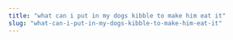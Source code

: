 ```yaml
---
title: "what can i put in my dogs kibble to make him eat it"
slug: "what-can-i-put-in-my-dogs-kibble-to-make-him-eat-it"
---
```


